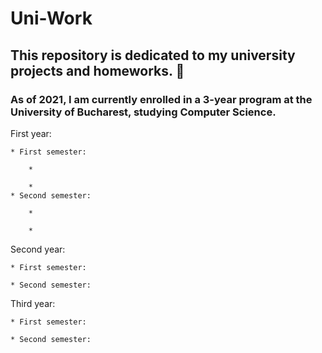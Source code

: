 # Uni-Work

## This repository is dedicated to my university projects and homeworks. :notebook:

### As of 2021, I am currently enrolled in a 3-year program at the University of Bucharest, studying Computer Science.

First year:

	* First semester:
		
		*

		*
	* Second semester:
		
		*

		*

Second year:

	* First semester:
		
	* Second semester:

Third year:

	* First semester:
		
	* Second semester:	



